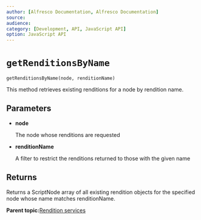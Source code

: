 ```yaml
---
author: [Alfresco Documentation, Alfresco Documentation]
source: 
audience: 
category: [Development, API, JavaScript API]
option: JavaScript API
---
```


# `getRenditionsByName`

`getRenditionsByName(node, renditionName)`

This method retrieves existing renditions for a node by rendition name.

## Parameters

-   **node**

    The node whose renditions are requested

-   **renditionName**

    A filter to restrict the renditions returned to those with the given name


## Returns

Returns a ScriptNode array of all existing rendition objects for the specified node whose name matches renditionName.

**Parent topic:**[Rendition services](../references/API-JS-RenditionService.md)


